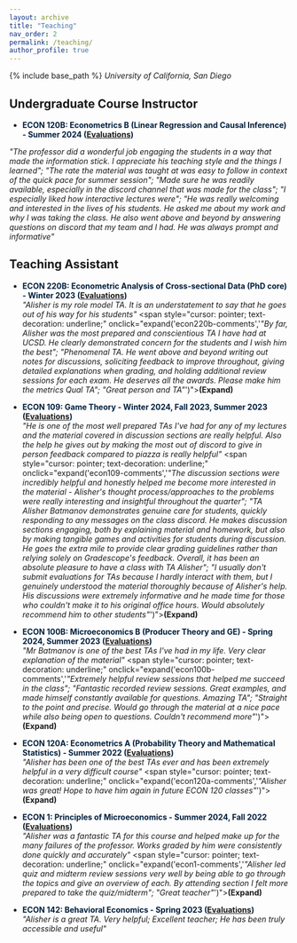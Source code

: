 ```yaml
---
layout: archive
title: "Teaching"
nav_order: 2
permalink: /teaching/
author_profile: true
---
```


{% include base_path %}
*University of California, San Diego*


## Undergraduate Course Instructor

- <span style="color:#001f3d"><strong>ECON 120B: Econometrics B (Linear Regression and Causal Inference) - Summer 2024 ([Evaluations](https://drive.google.com/file/d/1u6iKia2HtoPHY9QorecfwbNRmjwa9Zx2/view?usp=share_link))</strong></span>  

*"The professor did a wonderful job engaging the students in a way that made the information stick. I appreciate his teaching style and the things I learned"; "The rate the material was taught at was easy to follow in context of the quick pace for summer session"; "Made sure he was readily available, especially in the discord channel that was made for the class"; "I especially liked how interactive lectures were"; "He was really welcoming and interested in the lives of his students. He asked me about my work and why I was taking the class. He also went above and beyond by answering questions on discord that my team and I had. He was always prompt and informative"*


## Teaching Assistant

- <span style="color:#001f3d"><strong>ECON 220B: Econometric Analysis of Cross-sectional Data (PhD core) - Winter 2023 ([Evaluations](https://drive.google.com/file/d/1u6iKia2HtoPHY9QorecfwbNRmjwa9Zx2/view?usp=share_link))</strong></span>  
  <span id="econ220b-comments">
    *"Alisher is my role model TA. It is an understatement to say that he goes out of his way for his students"*
    <span style="cursor: pointer; text-decoration: underline;" onclick="expand('econ220b-comments','*\"By far, Alisher was the most prepared and conscientious TA I have had at UCSD. He clearly demonstrated concern for the students and I wish him the best\"; \"Phenomenal TA. He went above and beyond writing out notes for discussions, soliciting feedback to improve throughout, giving detailed explanations when grading, and holding additional review sessions for each exam. He deserves all the awards. Please make him the metrics Qual TA\"; \"Great person and TA\"*')"><strong>(Expand)</strong></span>
  </span>

- <span style="color:#001f3d"><strong>ECON 109: Game Theory - Winter 2024, Fall 2023, Summer 2023 ([Evaluations](https://drive.google.com/file/d/1u6iKia2HtoPHY9QorecfwbNRmjwa9Zx2/view?usp=share_link))</strong></span>  
  <span id="econ109-comments">
    *"He is one of the most well prepared TAs I've had for any of my lectures and the material covered in discussion sections are really helpful. Also the help he gives out by making the most out of discord to give in person feedback compared to piazza is really helpful"*
    <span style="cursor: pointer; text-decoration: underline;" onclick="expand('econ109-comments','*\"The discussion sections were incredibly helpful and honestly helped me become more interested in the material - Alisher\'s thought process/approaches to the problems were really interesting and insightful throughout the quarter\"; \"TA Alisher Batmanov demonstrates genuine care for students, quickly responding to any messages on the class discord. He makes discussion sections engaging, both by explaining material and homework, but also by making tangible games and activities for students during discussion. He goes the extra mile to provide clear grading guidelines rather than relying solely on Gradescope\'s feedback. Overall, it has been an absolute pleasure to have a class with TA Alisher\"; \"I usually don\'t submit evaluations for TAs because I hardly interact with them, but I genuinely understood the material thoroughly because of Alisher\'s help. His discussions were extremely informative and he made time for those who couldn\'t make it to his original office hours. Would absolutely recommend him to other students\"*')"><strong>(Expand)</strong></span>
  </span>

- <span style="color:#001f3d"><strong>ECON 100B: Microeconomics B (Producer Theory and GE) - Spring 2024, Summer 2023 ([Evaluations](https://drive.google.com/file/d/1u6iKia2HtoPHY9QorecfwbNRmjwa9Zx2/view?usp=share_link))</strong></span>  
  <span id="econ100b-comments">
    *"Mr Batmanov is one of the best TAs I've had in my life. Very clear explanation of the material"*
    <span style="cursor: pointer; text-decoration: underline;" onclick="expand('econ100b-comments','*\"Extremely helpful review sessions that helped me succeed in the class\"; \"Fantastic recorded review sessions. Great examples, and made himself constantly available for questions. Amazing TA\"; \"Straight to the point and precise. Would go through the material at a nice pace while also being open to questions. Couldn\'t recommend more\"*')"><strong>(Expand)</strong></span>
  </span>

- <span style="color:#001f3d"><strong>ECON 120A: Econometrics A (Probability Theory and Mathematical Statistics) - Summer 2022 ([Evaluations](https://drive.google.com/file/d/1u6iKia2HtoPHY9QorecfwbNRmjwa9Zx2/view?usp=share_link))</strong></span>  
  <span id="econ120a-comments">
    *"Alisher has been one of the best TAs ever and has been extremely helpful in a very difficult course"*
    <span style="cursor: pointer; text-decoration: underline;" onclick="expand('econ120a-comments','*\"Alisher was great! Hope to have him again in future ECON 120 classes\"*')"><strong>(Expand)</strong></span>
  </span>

- <span style="color:#001f3d"><strong>ECON 1: Principles of Microeconomics - Summer 2024, Fall 2022 ([Evaluations](https://drive.google.com/file/d/1u6iKia2HtoPHY9QorecfwbNRmjwa9Zx2/view?usp=share_link))</strong></span>  
  <span id="econ1-comments">
    *"Alisher was a fantastic TA for this course and helped make up for the many failures of the professor. Works graded by him were consistently done quickly and accurately"*
    <span style="cursor: pointer; text-decoration: underline;" onclick="expand('econ1-comments','*\"Alisher led quiz and midterm review sessions very well by being able to go through the topics and give an overview of each. By attending section I felt more prepared to take the quiz/midterm\"; \"Great teacher\"*')"><strong>(Expand)</strong></span>
  </span>

- <span style="color:#001f3d"><strong>ECON 142: Behavioral Economics - Spring 2023 ([Evaluations](https://drive.google.com/file/d/1u6iKia2HtoPHY9QorecfwbNRmjwa9Zx2/view?usp=share_link))</strong></span>  
  <span id="econ142-comments">
    *"Alisher is a great TA. Very helpful; Excellent teacher; He has been truly accessible and useful"*
  </span>

<script>
function expand(id, additionalComments) {
  // Grab the container by its ID
  const container = document.getElementById(id);
  // Only expand once
  if (!container.dataset.expanded) {
    // Remove the trailing (Expand) link if present
    let baseText = container.innerHTML.split('(Expand)')[0].trim();
    // Append the new italic chunk
    container.innerHTML = baseText + ' ' + additionalComments;
    container.dataset.expanded = 'true'; 
  }
}
</script>
  